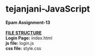 # tejanjani-JavaScript
<b>Epam Assignment-13</b>
<br>
<br>
<b> <u>FILE STRUCTURE</u></b><br>
<b>Login Page:</b> index.html<br>
<b>js file:</b> login.js<br>
<b>css file:</b> style.css<br>

